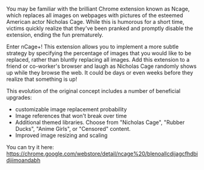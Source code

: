 You may be familiar with the brilliant Chrome extension known as Ncage, which replaces all images on webpages with pictures of the esteemed American actor Nicholas Cage. While this is humorous for a short time, victims quickly realize that they've been pranked and promptly disable the extension, ending the fun prematurely.

Enter nCage+! This extension allows you to implement a more subtle strategy by specifying the percentage of images that you would like to be replaced, rather than bluntly replacing all images. Add this extension to a friend or co-worker's browser and laugh as Nicholas Cage randomly shows up while they browse the web. It could be days or even weeks before they realize that something is up!

This evolution of the original concept includes a number of beneficial upgrades:
- customizable image replacement probability
- Image references that won't break over time
- Additional themed libraries. Choose from "Nicholas Cage", "Rubber Ducks", "Anime Girls", or "Censored" content.
- Improved image resizing and scaling

You can try it here: https://chrome.google.com/webstore/detail/ncage%20/blenoallcdijagcfhdbidjiimoandabh

